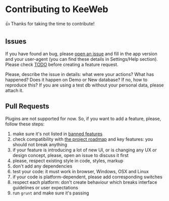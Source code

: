 # Contributing to KeeWeb

:+1: Thanks for taking the time to contribute!  

## Issues

If you have found an bug, please [open an issue](https://github.com/antelle/keeweb/issues/new) and fill in the app version and your user-agent 
(you can find these details in Settings/Help section). Please check [TODO](TODO.md) before creating a feature request.

Please, describe the issue in details: what were your actions? What has happened? 
Does it happen on Demo or New database? If no, how to reproduce this? If you are using a test db without your personal data, please attach it.

## Pull Requests

Plugins are not supported for now. So, if you want to add a feature, please, follow these steps:

1. make sure it's not listed in [banned features](https://github.com/antelle/keeweb/wiki/Unsupported-Features)
2. check compatibility with [the project roadmap](TODO.md) and key features: you should not break anything
3. if your feature is introducing a lot of new UI, or is changing any UX or design concept, please, open an issue to discuss it first
4. please, respect existing style in code, styles, markup
5. don't add any dependencies
6. test your code: it must work in browser, Windows, OSX and Linux
7. if your code is platform-dependent, please add corresponding switches
8. respect each platform: don't create behaviour which breaks interface guidelines or user expectations 
9. run `grunt` and make sure it's passing 
